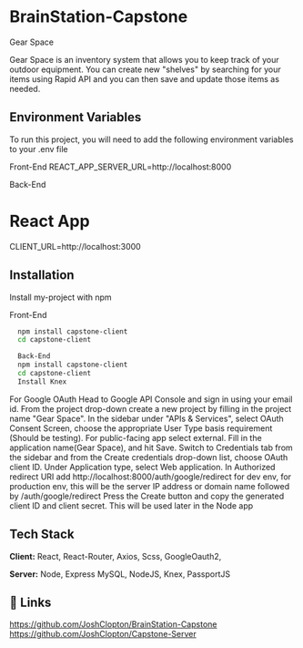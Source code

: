 # BrainStation-Capstone

Gear Space

Gear Space is an inventory system that allows you to keep track of your outdoor equipment. You can create new "shelves" by searching for your items using Rapid API and you can then save and update those items as needed.

## Environment Variables

To run this project, you will need to add the following environment variables to your .env file

Front-End
REACT_APP_SERVER_URL=http://localhost:8000

Back-End

# React App

CLIENT_URL=http://localhost:3000

## Installation

Install my-project with npm

Front-End

```bash
  npm install capstone-client
  cd capstone-client

  Back-End
  npm install capstone-client
  cd capstone-client
  Install Knex

```

For Google OAuth
Head to Google API Console and sign in using your email id.
From the project drop-down create a new project by filling in the project name "Gear Space".
In the sidebar under "APIs & Services", select OAuth Consent Screen, choose the appropriate User Type basis requirement (Should be testing). For public-facing app select external.
Fill in the application name(Gear Space), and hit Save.
Switch to Credentials tab from the sidebar and from the Create credentials drop-down list, choose OAuth client ID.
Under Application type, select Web application.
In Authorized redirect URI add http://localhost:8000/auth/google/redirect for dev env, for production env, this will be the server IP address or domain name followed by /auth/google/redirect
Press the Create button and copy the generated client ID and client secret. This will be used later in the Node app

## Tech Stack

**Client:** React, React-Router, Axios, Scss, GoogleOauth2,

**Server:** Node, Express
MySQL, NodeJS, Knex, PassportJS

## 🔗 Links

https://github.com/JoshClopton/BrainStation-Capstone
https://github.com/JoshClopton/Capstone-Server
